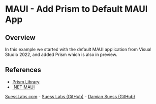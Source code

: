 # MAUI - Add Prism to Default MAUI App

## Overview

In this example we started with the default MAUI application from Visual Studio 2022, and added Prism which is also in preview.

## References

* [Prism Library](https://github.com/PrismLibrary/Prism)
* [.NET MAUI](https://dotnet.microsoft.com/en-us/apps/maui)

[SuessLabs.com](https://suesslabs.com/) - [Suess Labs (GitHub)](https://github.com/SuessLabs) - [Damian Suess (GitHub)](https://github.com/DamianSuess)
